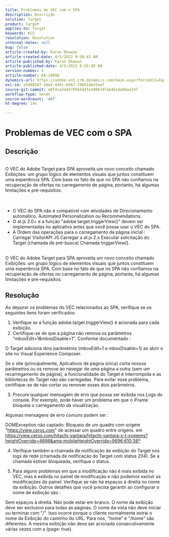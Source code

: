 ```yaml
---
title: Problemas de VEC com o SPA
description: Descrição
solution: Target
product: Target
applies-to: Target
keywords: KCS
resolution: Resolution
internal-notes: null
bug: false
article-created-by: Karan Dhawan
article-created-date: 4/5/2022 9:50:43 AM
article-published-by: Karan Dhawan
article-published-date: 4/5/2022 9:55:48 AM
version-number: 2
article-number: KA-18998
dynamics-url: https://adobe-ent.crm.dynamics.com/main.aspx?forceUCI=1&pagetype=entityrecord&etn=knowledgearticle&id=825963d6-c5b4-ec11-983f-000d3a5d0d73
exl-id: a5d08107-3de2-445c-b047-f9661dbd3aef
source-git-commit: e8f4ca2dd578944d4fe399074fab461de88ad247
workflow-type: tm+mt
source-wordcount: '467'
ht-degree: 14%

---
```


# Problemas de VEC com o SPA

## Descrição

<br>O VEC do Adobe Target para SPA aproveita um novo conceito chamado Exibições: um grupo lógico de elementos visuais que juntos constituem uma experiência SPA. Com base no fato de que no SPA não confiamos na recuperação de ofertas no carregamento de página, portanto, há algumas limitações e pré-requisitos:
<br> <br><br>
- O VEC do SPA não é compatível com atividades de Direcionamento automático, Automated Personalization ou Recommendations.
- O at.js 2.0+ e a função &quot;adobe.target.triggerView()&quot; devem ser implementadas no aplicativo antes que você possa usar o VEC do SPA.
- A Ordem das operações para o carregamento da página inicial : Carregar VisitorAPI JS Carregar a at.js 2.x Executar solicitação do Target (chamada de pré-busca) Chamada triggerView().


<br>O VEC do Adobe Target para SPA aproveita um novo conceito chamado Exibições: um grupo lógico de elementos visuais que juntos constituem uma experiência SPA. Com base no fato de que no SPA não confiamos na recuperação de ofertas no carregamento de página, portanto, há algumas limitações e pré-requisitos:<br>

## Resolução


Ao depurar os problemas do VEC relacionados ao SPA, verifique se os seguintes itens foram verificados: 
1. Verifique se a função adobe.target.triggerView() é acionada para cada exibição.
2. Certifique-se de que a página não remova os parâmetros &quot;mboxEdit=1&amp;mboxDisable=1&quot;. Conforme documentado :

O Target adiciona dois parâmetros (mboxEdit=1 e mboxDisable=1) ao abrir o site no Visual Experience Composer.

Se o site (principalmente, Aplicativos de página única) corta nossos parâmetros ou os remove ao navegar de uma página a outra (sem um recarregamento de página), a funcionalidade do Target é interrompida e as bibliotecas do Target não são carregadas. 
Para evitar esse problema, certifique-se de não cortar ou remover esses dois parâmetros.

3. Procure qualquer mensagem de erro que possa ser exibida nos Logs do console. Por exemplo, pode haver um problema em que o iFrame bloqueia o carregamento da visualização.

Algumas mensagens de erro comuns podem ser : 

DOMException não captado: Bloqueio de um quadro com origem &quot;https://view.ceros.com&quot; de acessar um quadro entre origens.
em https://view.ceros.com/hitachi-vantara/hitachi-vantara-x-t-systems?heightOverride=4696&amp;mobileHeightOverride=9696:610:38º

4. Verifique também a chamada de notificação de exibição do Target nos logs de rede (chamada de notificação do Target com status 204). Se a chamada estiver bloqueada, verifique o status.

5. Para alguns problemas em que a modificação não é mais exibida no VEC, mas é exibida no painel de modificação e não podemos excluir as modificações do painel: Verifique se não há espaços à direita no nome da exibição. Outros detalhes que você precisa garantir ao configurar o nome de exibição são : 

Sem espaços à direita.
Não pode estar em branco.
O nome da exibição deve ser exclusivo para todas as páginas.
O nome da vista não deve iniciar ou terminar com &quot;/&quot;. Isso ocorre porque o cliente normalmente extrai o nome da Exibição do caminho do URL. Para nós, &quot;home&quot; e &quot;/home&quot; são diferentes.
A mesma exibição não deve ser acionada consecutivamente várias vezes com a {page: true}.
